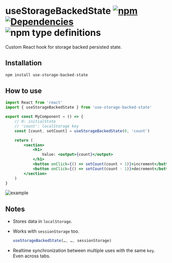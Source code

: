 # useStorageBackedState [![npm](https://img.shields.io/npm/v/use-storage-backed-state.svg)](https://www.npmjs.com/package/use-storage-backed-state) [![Dependencies](https://img.shields.io/david/FilipChalupa/use-storage-backed-state.svg)](https://www.npmjs.com/package/use-storage-backed-state?activeTab=dependencies) ![npm type definitions](https://img.shields.io/npm/types/use-storage-backed-state.svg)

Custom React hook for storage backed persisted state.

## Installation

```bash
npm install use-storage-backed-state
```

## How to use

```jsx
import React from 'react'
import { useStorageBackedState } from 'use-storage-backed-state'

export const MyComponent = () => {
	// 0: initialState
	// 'count': localStorage key
	const [count, setCount] = useStorageBackedState(0, 'count')

	return (
		<section>
			<h1>
				Value: <output>{count}</output>
			</h1>
			<button onClick={() => setCount(count + 1)}>increment</button>
			<button onClick={() => setCount(count - 1)}>decrement</button>
		</section>
	)
}
```

![example](https://raw.githubusercontent.com/FilipChalupa/use-storage-backed-state/HEAD/screencast.gif)

## Notes

- Stores data in `localStorage`.

- Works with `sessionStorage` too.

  ```jsx
  useStorageBackedState(…, …, sessionStorage)
  ```

- Realtime synchronization between multiple uses with the same `key`. Even across tabs.
